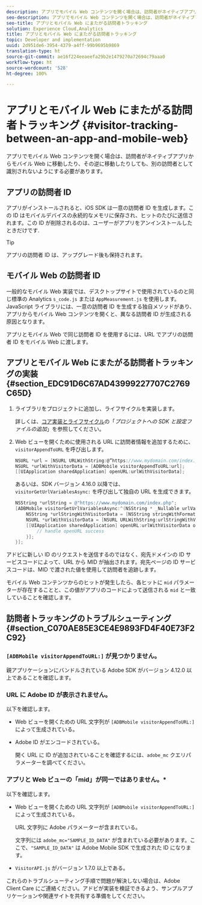 ```yaml
---
description: アプリでモバイル Web コンテンツを開く場合は、訪問者がネイティブアプリからモバイル Web に移動したり、その逆に移動したりしても、別の訪問者として識別されないようにする必要があります。
seo-description: アプリでモバイル Web コンテンツを開く場合は、訪問者がネイティブアプリからモバイル Web に移動したり、その逆に移動したりしても、別の訪問者として識別されないようにする必要があります。
seo-title: アプリとモバイル Web にまたがる訪問者トラッキング
solution: Experience Cloud,Analytics
title: アプリとモバイル Web にまたがる訪問者トラッキング
topic: Developer and implementation
uuid: 2d951de6-3954-4379-a4ff-99b9695b9869
translation-type: ht
source-git-commit: ae16f224eeaeefa29b2e1479270a72694c79aaa0
workflow-type: ht
source-wordcount: '528'
ht-degree: 100%

---
```



# アプリとモバイル Web にまたがる訪問者トラッキング {#visitor-tracking-between-an-app-and-mobile-web}

アプリでモバイル Web コンテンツを開く場合は、訪問者がネイティブアプリからモバイル Web に移動したり、その逆に移動したりしても、別の訪問者として識別されないようにする必要があります。

## アプリの訪問者 ID

アプリがインストールされると、iOS SDK は一意の訪問者 ID を生成します。この ID はモバイルデバイスの永続的なメモリに保存され、ヒットのたびに送信されます。この ID が削除されるのは、ユーザーがアプリをアンインストールしたときだけです.

>[!TIP]
>
>アプリの訪問者 ID は、アップグレード後も保持されます。

## モバイル Web の訪問者 ID

一般的なモバイル Web 実装では、デスクトップサイトで使用されているのと同じ標準の Analytics `s_code.js` または `AppMeasurement.js` を使用します。JavaScript ライブラリには、一意の訪問者 ID を生成する独自メソッドがあり、アプリからモバイル Web コンテンツを開くと、異なる訪問者 ID が生成される原因となります。

アプリとモバイル Web で同じ訪問者 ID を使用するには、URL でアプリの訪問者 ID をモバイル Web に渡します。

## アプリとモバイル Web にまたがる訪問者トラッキングの実装 {#section_EDC91D6C67AD43999227707C2769C65D}

1. ライブラリをプロジェクトに追加し、ライフサイクルを実装します。

   詳しくは、[コア実装とライフサイクル](/help/ios/getting-started/dev-qs.md)の「*プロジェクトへの SDK と設定ファイルの追加*」を参照してください。
1. Web ビューを開くために使用される URL に訪問者情報を追加するために、`visitorAppendToURL` を呼び出します。

   ```objective-c
   NSURL *url = [NSURL URLWithString:@”https://www.mydomain.com/index.php"]; 
   NSURL *urlWithVisitorData = [ADBMobile visitorAppendToURL:url]; 
   [[UIApplication sharedApplication] openURL:urlWithVisitorData];
   ```

   あるいは、SDK バージョン 4.16.0 以降では、`visitorGetUrlVariablesAsync:` を呼び出して独自の URL を生成できます。

   ```objective-c
   NSString *urlString = @"https://www.mydomain.com/index.php"; 
   [ADBMobile visitorGetUrlVariablesAsync:^(NSString * _Nullable urlVariables) { 
       NSString *urlStringWithVisitorData = [NSString stringWithFormat:@"%@?%@", urlString, urlVariables]; 
       NSURL *urlWithVisitorData = [NSURL URLWithString:urlStringWithVisitorData]; 
       [[UIApplication sharedApplication] openURL:urlWithVisitorData options:@{} completionHandler:^(BOOL success) { 
           // handle openURL success 
       }]; 
   }];
   ```

アドビに新しい ID のリクエストを送信するのではなく、宛先ドメインの ID サービスコードによって、URL から MID が抽出されます。宛先ページの ID サービスコードは、MID で渡された値を使用して訪問者を追跡します。

モバイル Web コンテンツからのヒットが発生したら、各ヒットに `mid` パラメーターが存在することと、この値がアプリのコードによって送信される `mid` と一致していることを確認します。

## 訪問者トラッキングのトラブルシューティング {#section_C070AE85E3CE4E9893FD4F40E73F2C92}

### `[ADBMobile visitorAppendToURL:]` が見つかりません。

親アプリケーションにバンドルされている Adobe SDK がバージョン 4.12.0 以上であることを確認します。

### URL に Adobe ID が表示されません。

以下を確認します。

* Web ビューを開くための URL 文字列が `[ADBMobile visitorAppendToURL:]` によって生成されている。

* Adobe ID がエンコードされている。

   開く URL に ID が追加されていることを確認するには、`adobe_mc` クエリパラメーターを調べてください。

### アプリと Web ビューの「mid」が同一ではありません。*

以下を確認します。

* Web ビューを開くための URL 文字列が `[ADBMobile visitorAppendToURL:]` によって生成されている。

   URL 文字列に Adobe パラメーターが含まれている。

   文字列には `adobe_mc="SAMPLE_ID_DATA"` が含まれている必要があります。ここで、`"SAMPLE_ID_DATA"` は Adobe Mobile SDK で生成された ID になります。

* `VisitorAPI.js` がバージョン 1.7.0 以上である。

これらのトラブルシューティング手順で問題が解決しない場合は、Adobe Client Care にご連絡ください。アドビが実装を検証できるよう、サンプルアプリケーションや関連サイトを共有する準備をしてください。
